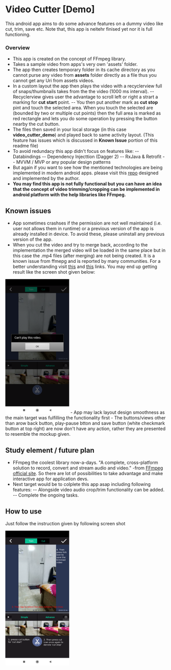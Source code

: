 

# Video Cutter [Demo]
This android app aims to do some advance features on a dummy video like cut, trim, save etc. Note that, this app is neitehr finised yet nor it is full functioning.
### Overview
- This app is created on the concept of FFmpeg library.
- Takes a sample video from apps's very own 'assets' folder.
- The app then creates temporary folder in its cache directory as you cannot purse any video from **assets** folder directly as a file thus you cannot get any Uri from assets videos.
- In a custom layout the app then plays the video with a recyclerview full of snaps/thumbnails takes from the the video (1000 ms interval).
-- Recyclerview gives user the advantage to scroll left or right a strart a marking for **cut start** point.
-- You then put another mark as **cut stop** pint and touch the selected area. When you touch the selected are (bounded by two or multiple cut points) then the full area is marked as red rectangle and lets you do some operation by pressing the button nearby the cut button.
- The files then saved in your local storage (in this case **video_cutter_demo**) and played back to same activity layout. (This feature has issues which is discussed in **Known Issue** portion of this readme file)
- To avoid redundacy this app didn't focus on features like:
-- Databindings
-- Dependency Injecttion (Dagger 2)
-- RxJava & Retrofit
-- MVVM / MVP or any popular design patterns
- But again if you want to see how the mentioned technologies are being implemented in modern android apps. please visit this [repo](https://github.com/tcse9/GoGet-Weather-App) designed and implemented by the author. 
- **You may find this app is not fully functional but you can have an idea that the concept of video trimming/cropping can be implemented in android platform with the help libraries like FFmpeg.**


## Known issues
- App sometimes crashses if the permission are not well maintained (i.e. user not allows them in runtime) or a previous version of the app is already installed in device. To avoid these, please uninstall any previous version of the app.
- When you cut the video and try to merge back, according to the implementation the merged video will be loaded in the same place but in this case the .mp4 files (after merging) are not being created. It is a known issue from ffmepg and is reported by many communities. For a better understanding visit [this](https://github.com/WritingMinds/ffmpeg-android-java/issues/141) and [this](https://issuetracker.google.com/issues/37067983) links. You may end up getting result like the screen shot given below:

<img src="/screenshots/cannot_play_issue.png" alt="drawing" width="200"/>
- App may lack layout design smoothness as the main target was fulfilling the functionality first
- The buttons/views other than arow back button, play-pause btton and save button (white checkmark button at top right) are now don't have any action, rather they are presented to resemble the mockup given.

## Study element / future plan
- FFmpeg the coolest library now-a-days. "A complete, cross-platform solution to record, convert and stream audio and video." -from [FFmpeg official site](https://www.ffmpeg.org/). So there are lot of possibilities to take advantage and make interactive app for application devs.
- Next target would be to colplete this app asap including following features:
-- Alongside video audio crop/trim functionality can be added.
-- Complete the ongoing tasks.

## How to use
Just follow the instruction given by following screen shot


<img src="/screenshots/main_page.png" alt="drawing" width="200"/>
